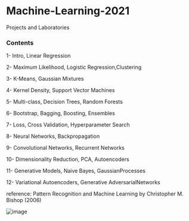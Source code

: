 # Machine-Learning-2021
Projects and Laboratories
### Contents 
1- Intro, Linear Regression

2- Maximum Likelihood, Logistic Regression,Clustering

3- K-Means, Gaussian Mixtures

4- Kernel Density, Support Vector Machines

5- Multi-class, Decision Trees, Random Forests

6- Bootstrap, Bagging, Boosting, Ensembles

7- Loss, Cross Validation, Hyperparameter Search

8- Neural Networks, Backpropagation

9- Convolutional Networks, Recurrent Networks

10- Dimensionality Reduction, PCA, Autoencoders

11- Generative Models, Naive Bayes, GaussianProcesses

12- Variational Autoencoders, Generative AdversarialNetworks

reference: Pattern Recognition and Machine Learning
by Christopher M. Bishop (2006)

![image](https://user-images.githubusercontent.com/90406132/145911387-e8c65ff6-3ecb-47fd-955e-2eea58471c09.png)
